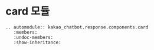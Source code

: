# card 모듈

```{eval-rst}
.. automodule:: kakao_chatbot.response.components.card
   :members:
   :undoc-members:
   :show-inheritance:
```
